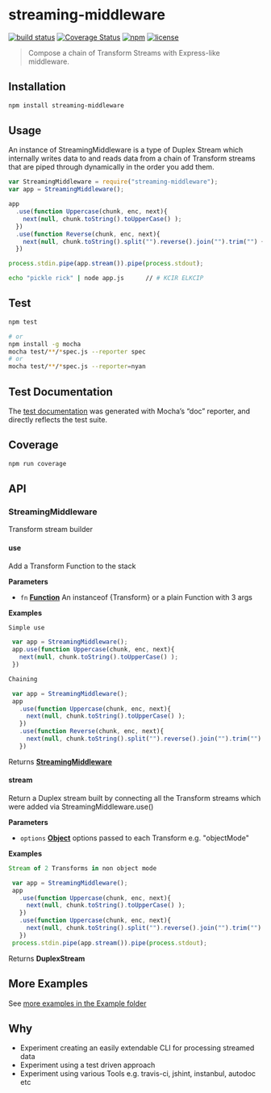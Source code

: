# streaming-middleware

[![build status](https://img.shields.io/travis/yoosername/streaming-middleware.svg?style=flat-square)](https://travis-ci.org/yoosername/streaming-middleware)
[![Coverage Status](https://img.shields.io/coveralls/yoosername/streaming-middleware.svg?style=flat-square)](https://coveralls.io/github/yoosername/streaming-middleware?branch=master)
[![npm](https://img.shields.io/npm/v/streaming-middleware.svg?style=flat-square)](https://www.npmjs.com/package/streaming-middleware)
[![license](https://img.shields.io/github/license/yoosername/streaming-middleware.svg?style=flat-square)](https://github.com/yoosername/streaming-middleware)

> Compose a chain of Transform Streams with Express-like middleware.

## Installation

```bash
npm install streaming-middleware
```

## Usage

An instance of StreamingMiddleware is a type of Duplex Stream which internally writes data to and reads data from a chain of Transform streams that are piped through dynamically in the order you add them.

```javascript
var StreamingMiddleware = require("streaming-middleware");
var app = StreamingMiddleware();

app
  .use(function Uppercase(chunk, enc, next){
    next(null, chunk.toString().toUpperCase() );
  })
  .use(function Reverse(chunk, enc, next){
    next(null, chunk.toString().split("").reverse().join("").trim("") + "\n" );
  })

process.stdin.pipe(app.stream()).pipe(process.stdout);
```

```bash
echo "pickle rick" | node app.js      // # KCIR ELKCIP
```

## Test

```bash
npm test

# or
npm install -g mocha
mocha test/**/*spec.js --reporter spec
# or
mocha test/**/*spec.js --reporter=nyan
```

## Test Documentation

The [test documentation](https://github.com/yoosername/streaming-middleware/blob/master/test/tests.md) was generated with Mocha’s “doc” reporter, and directly reflects the test suite.

## Coverage

```bash
npm run coverage
```

## API

<!-- Generated by documentation.js. Update this documentation by updating the source code. -->

### StreamingMiddleware

Transform stream builder

#### use

Add a Transform Function to the stack

**Parameters**

-   `fn` **[Function](https://developer.mozilla.org/en-US/docs/Web/JavaScript/Reference/Statements/function)** An instanceof {Transform} or a plain Function with 3 args

**Examples**

```javascript
Simple use

 var app = StreamingMiddleware();
 app.use(function Uppercase(chunk, enc, next){
   next(null, chunk.toString().toUpperCase() );
 })
```

```javascript
Chaining

 var app = StreamingMiddleware();
 app
   .use(function Uppercase(chunk, enc, next){
     next(null, chunk.toString().toUpperCase() );
   })
   .use(function Reverse(chunk, enc, next){
     next(null, chunk.toString().split("").reverse().join("").trim("") + "\n" );
   })
```

Returns **[StreamingMiddleware](#streamingmiddleware)** 

#### stream

Return a Duplex stream built by connecting all the Transform streams which were added via StreamingMiddleware.use()

**Parameters**

-   `options` **[Object](https://developer.mozilla.org/en-US/docs/Web/JavaScript/Reference/Global_Objects/Object)** options passed to each Transform e.g. "objectMode"

**Examples**

```javascript
Stream of 2 Transforms in non object mode

 var app = StreamingMiddleware();
 app
   .use(function Uppercase(chunk, enc, next){
     next(null, chunk.toString().toUpperCase() );
   })
   .use(function Uppercase(chunk, enc, next){
     next(null, chunk.toString().split("").reverse().join("").trim("") + "\n" );
   })
 process.stdin.pipe(app.stream()).pipe(process.stdout);
```

Returns **DuplexStream** 

## More Examples

See [more examples in the Example folder](https://github.com/yoosername/streaming-middleware/blob/master/examples/EXAMPLES.md)

## Why

- Experiment creating an easily extendable CLI for processing streamed data
- Experiment using a test driven approach
- Experiment using various Tools e.g. travis-ci, jshint, instanbul, autodoc etc
